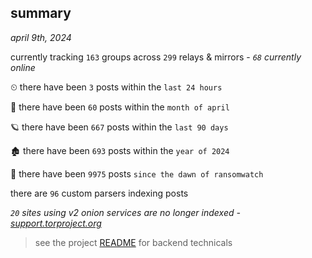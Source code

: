 
## summary
_april 9th, 2024_

currently tracking `163` groups across `299` relays & mirrors - _`68` currently online_

⏲ there have been `3` posts within the `last 24 hours`

🦈 there have been `60` posts within the `month of april`

🪐 there have been `667` posts within the `last 90 days`

🏚 there have been `693` posts within the `year of 2024`

🦕 there have been `9975` posts `since the dawn of ransomwatch`

there are `96` custom parsers indexing posts

_`20` sites using v2 onion services are no longer indexed - [support.torproject.org](https://support.torproject.org/onionservices/v2-deprecation/)_

> see the project [README](https://github.com/joshhighet/ransomwatch#ransomwatch--) for backend technicals
